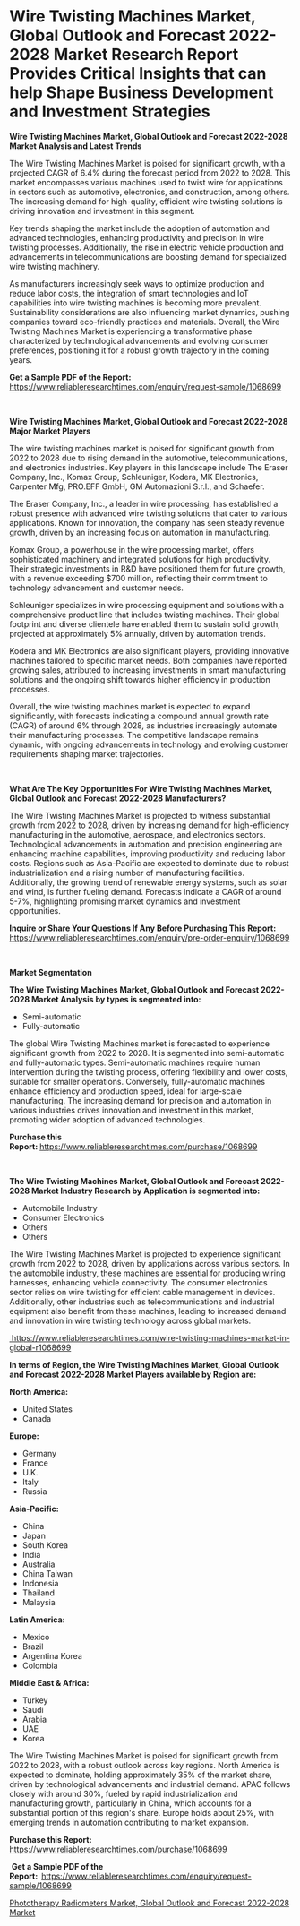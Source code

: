<p><h1>Wire Twisting Machines Market, Global Outlook and Forecast 2022-2028 Market Research Report Provides Critical Insights that can help Shape Business Development and Investment Strategies</h1></p><p><strong>Wire Twisting Machines Market, Global Outlook and Forecast 2022-2028 Market Analysis and Latest Trends</strong></p>
<p><p>The Wire Twisting Machines Market is poised for significant growth, with a projected CAGR of 6.4% during the forecast period from 2022 to 2028. This market encompasses various machines used to twist wire for applications in sectors such as automotive, electronics, and construction, among others. The increasing demand for high-quality, efficient wire twisting solutions is driving innovation and investment in this segment. </p><p>Key trends shaping the market include the adoption of automation and advanced technologies, enhancing productivity and precision in wire twisting processes. Additionally, the rise in electric vehicle production and advancements in telecommunications are boosting demand for specialized wire twisting machinery. </p><p>As manufacturers increasingly seek ways to optimize production and reduce labor costs, the integration of smart technologies and IoT capabilities into wire twisting machines is becoming more prevalent. Sustainability considerations are also influencing market dynamics, pushing companies toward eco-friendly practices and materials. Overall, the Wire Twisting Machines Market is experiencing a transformative phase characterized by technological advancements and evolving consumer preferences, positioning it for a robust growth trajectory in the coming years.</p></p>
<p><strong>Get a Sample PDF of the Report:&nbsp;</strong> <a href="https://www.reliableresearchtimes.com/enquiry/request-sample/1068699?utm_campaign=2241&utm_medium=2&utm_source=Github&utm_content=ia&utm_term=21032025&utm_id=wire-twisting-machines-market-global-outlook-and-forecast-2022-2028">https://www.reliableresearchtimes.com/enquiry/request-sample/1068699</a></p>
<p>&nbsp;</p>
<p><strong>Wire Twisting Machines Market, Global Outlook and Forecast 2022-2028 Major Market Players</strong></p>
<p><p>The wire twisting machines market is poised for significant growth from 2022 to 2028 due to rising demand in the automotive, telecommunications, and electronics industries. Key players in this landscape include The Eraser Company, Inc., Komax Group, Schleuniger, Kodera, MK Electronics, Carpenter Mfg, PRO.EFF GmbH, GM Automazioni S.r.l., and Schaefer.</p><p>The Eraser Company, Inc., a leader in wire processing, has established a robust presence with advanced wire twisting solutions that cater to various applications. Known for innovation, the company has seen steady revenue growth, driven by an increasing focus on automation in manufacturing.</p><p>Komax Group, a powerhouse in the wire processing market, offers sophisticated machinery and integrated solutions for high productivity. Their strategic investments in R&D have positioned them for future growth, with a revenue exceeding $700 million, reflecting their commitment to technology advancement and customer needs.</p><p>Schleuniger specializes in wire processing equipment and solutions with a comprehensive product line that includes twisting machines. Their global footprint and diverse clientele have enabled them to sustain solid growth, projected at approximately 5% annually, driven by automation trends.</p><p>Kodera and MK Electronics are also significant players, providing innovative machines tailored to specific market needs. Both companies have reported growing sales, attributed to increasing investments in smart manufacturing solutions and the ongoing shift towards higher efficiency in production processes.</p><p>Overall, the wire twisting machines market is expected to expand significantly, with forecasts indicating a compound annual growth rate (CAGR) of around 6% through 2028, as industries increasingly automate their manufacturing processes. The competitive landscape remains dynamic, with ongoing advancements in technology and evolving customer requirements shaping market trajectories.</p></p>
<p>&nbsp;</p>
<p><strong>What Are The Key Opportunities For Wire Twisting Machines Market, Global Outlook and Forecast 2022-2028 Manufacturers?</strong></p>
<p><p>The Wire Twisting Machines Market is projected to witness substantial growth from 2022 to 2028, driven by increasing demand for high-efficiency manufacturing in the automotive, aerospace, and electronics sectors. Technological advancements in automation and precision engineering are enhancing machine capabilities, improving productivity and reducing labor costs. Regions such as Asia-Pacific are expected to dominate due to robust industrialization and a rising number of manufacturing facilities. Additionally, the growing trend of renewable energy systems, such as solar and wind, is further fueling demand. Forecasts indicate a CAGR of around 5-7%, highlighting promising market dynamics and investment opportunities.</p></p>
<p><strong>Inquire or Share Your Questions If Any Before Purchasing This Report:</strong> <a href="https://www.reliableresearchtimes.com/enquiry/pre-order-enquiry/1068699?utm_campaign=2241&utm_medium=2&utm_source=Github&utm_content=ia&utm_term=21032025&utm_id=wire-twisting-machines-market-global-outlook-and-forecast-2022-2028">https://www.reliableresearchtimes.com/enquiry/pre-order-enquiry/1068699</a></p>
<p>&nbsp;</p>
<p><strong>Market Segmentation</strong></p>
<p><strong>The Wire Twisting Machines Market, Global Outlook and Forecast 2022-2028 Market Analysis by types is segmented into:</strong></p>
<p><ul><li>Semi-automatic</li><li>Fully-automatic</li></ul></p>
<p><p>The global Wire Twisting Machines market is forecasted to experience significant growth from 2022 to 2028. It is segmented into semi-automatic and fully-automatic types. Semi-automatic machines require human intervention during the twisting process, offering flexibility and lower costs, suitable for smaller operations. Conversely, fully-automatic machines enhance efficiency and production speed, ideal for large-scale manufacturing. The increasing demand for precision and automation in various industries drives innovation and investment in this market, promoting wider adoption of advanced technologies.</p></p>
<p><strong>Purchase this Report:&nbsp;</strong><a href="https://www.reliableresearchtimes.com/purchase/1068699?utm_campaign=2241&utm_medium=2&utm_source=Github&utm_content=ia&utm_term=21032025&utm_id=wire-twisting-machines-market-global-outlook-and-forecast-2022-2028">https://www.reliableresearchtimes.com/purchase/1068699</a></p>
<p>&nbsp;</p>
<p><strong>The Wire Twisting Machines Market, Global Outlook and Forecast 2022-2028 Market Industry Research by Application is segmented into:</strong></p>
<p><ul><li>Automobile Industry</li><li>Consumer Electronics</li><li>Others</li><li>Others</li></ul></p>
<p><p>The Wire Twisting Machines Market is projected to experience significant growth from 2022 to 2028, driven by applications across various sectors. In the automobile industry, these machines are essential for producing wiring harnesses, enhancing vehicle connectivity. The consumer electronics sector relies on wire twisting for efficient cable management in devices. Additionally, other industries such as telecommunications and industrial equipment also benefit from these machines, leading to increased demand and innovation in wire twisting technology across global markets.</p></p>
<p><a href="https://www.reliableresearchtimes.com/wire-twisting-machines-market-in-global-r1068699?utm_campaign=2241&utm_medium=2&utm_source=Github&utm_content=ia&utm_term=21032025&utm_id=wire-twisting-machines-market-global-outlook-and-forecast-2022-2028">&nbsp;https://www.reliableresearchtimes.com/wire-twisting-machines-market-in-global-r1068699</a></p>
<p><strong>In terms of Region, the Wire Twisting Machines Market, Global Outlook and Forecast 2022-2028 Market Players available by Region are:</strong></p>
<p>
    <p> <strong> North America: </strong>
        <ul>
            <li>United States</li>
            <li>Canada</li>
        </ul>
        </p> 
    <p> <strong> Europe: </strong>
        <ul>
            <li>Germany</li>
            <li>France</li>
            <li>U.K.</li>
            <li>Italy</li>
            <li>Russia</li>
        </ul>
        </p> 
    <p> <strong> Asia-Pacific: </strong>
        <ul>
            <li>China</li>
            <li>Japan</li>
            <li>South Korea</li>
            <li>India</li>
            <li>Australia</li>
            <li>China Taiwan</li>
            <li>Indonesia</li>
            <li>Thailand</li>
            <li>Malaysia</li>
        </ul>
        </p> 
    <p> <strong> Latin America: </strong>
        <ul>
            <li>Mexico</li>
            <li>Brazil</li>
            <li>Argentina Korea</li>
            <li>Colombia</li>
        </ul>
        </p> 
    <p> <strong> Middle East & Africa: </strong>
        <ul>
            <li>Turkey</li>
            <li>Saudi</li>
            <li>Arabia</li>
            <li>UAE</li>
            <li>Korea</li>
        </ul>
    </p>
    </p>
<p><p>The Wire Twisting Machines Market is poised for significant growth from 2022 to 2028, with a robust outlook across key regions. North America is expected to dominate, holding approximately 35% of the market share, driven by technological advancements and industrial demand. APAC follows closely with around 30%, fueled by rapid industrialization and manufacturing growth, particularly in China, which accounts for a substantial portion of this region's share. Europe holds about 25%, with emerging trends in automation contributing to market expansion.</p></p>
<p><strong>Purchase this Report: </strong><a href="https://www.reliableresearchtimes.com/purchase/1068699?utm_campaign=2241&utm_medium=2&utm_source=Github&utm_content=ia&utm_term=21032025&utm_id=wire-twisting-machines-market-global-outlook-and-forecast-2022-2028">https://www.reliableresearchtimes.com/purchase/1068699</a></p>
<p>&nbsp;<strong>Get a Sample PDF of the Report:&nbsp;&nbsp;</strong><a href="https://www.reliableresearchtimes.com/enquiry/request-sample/1068699?utm_campaign=2241&utm_medium=2&utm_source=Github&utm_content=ia&utm_term=21032025&utm_id=wire-twisting-machines-market-global-outlook-and-forecast-2022-2028">https://www.reliableresearchtimes.com/enquiry/request-sample/1068699</a></p>
<p><strong></strong></p>
<p><p><a href="https://github.com/rushanday/Market-Research-Report-List-1/blob/main/phototherapy-radiometers-market-global-outlook-and-forecast-2022-2028-market.md?utm_campaign=2241&utm_medium=2&utm_source=Github&utm_content=ia&utm_term=21032025&utm_id=wire-twisting-machines-market-global-outlook-and-forecast-2022-2028">Phototherapy Radiometers Market, Global Outlook and Forecast 2022-2028 Market</a></p></p>